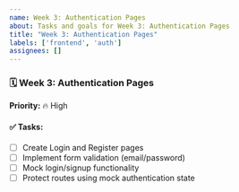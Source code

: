 ```yaml
---
name: Week 3: Authentication Pages
about: Tasks and goals for Week 3: Authentication Pages
title: "Week 3: Authentication Pages"
labels: ['frontend', 'auth']
assignees: []
---
```


### 🗓️ Week 3: Authentication Pages

**Priority:** 🔥 High

#### ✅ Tasks:
- [ ] Create Login and Register pages
- [ ] Implement form validation (email/password)
- [ ] Mock login/signup functionality
- [ ] Protect routes using mock authentication state
